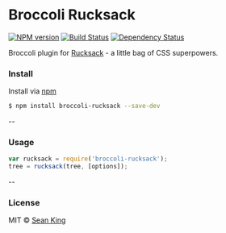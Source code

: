 # Broccoli Rucksack
[![NPM version][npm-image]][npm-url] [![Build Status][travis-image]][travis-url] [![Dependency Status][daviddm-image]][daviddm-url]

Broccoli plugin for [Rucksack][rucksack] - a little bag of CSS superpowers.

### Install

Install via [npm][npm-url]

```sh
$ npm install broccoli-rucksack --save-dev
```

--

### Usage

```js
var rucksack = require('broccoli-rucksack');
tree = rucksack(tree, [options]);
```
--

### License

MIT © [Sean King](https://twitter.com/seaneking)

[npm-image]: https://badge.fury.io/js/broccoli-rucksack.svg
[npm-url]: https://npmjs.org/package/broccoli-rucksack
[travis-image]: https://travis-ci.org/seaneking/broccoli-rucksack.svg?branch=master
[travis-url]: https://travis-ci.org/seaneking/broccoli-rucksack
[daviddm-image]: https://david-dm.org/seaneking/broccoli-rucksack.svg?theme=shields.io
[daviddm-url]: https://david-dm.org/seaneking/broccoli-rucksack
[rucksack]: https://github.com/simplaio/rucksack
